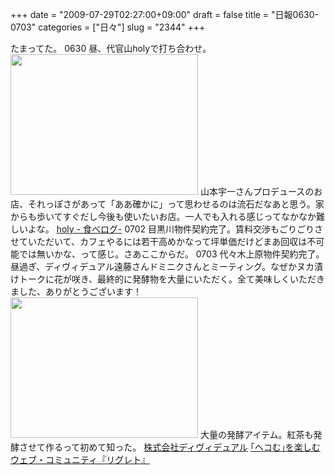 +++
date = "2009-07-29T02:27:00+09:00"
draft = false
title = "日報0630-0703"
categories = ["日々"]
slug = "2344"
+++

たまってた。
0630
昼、代官山holyで打ち合わせ。
<a href="http://ieiriblog.img.jugem.jp/20090729_570213.jpg"><img src="http://ieiriblog.img.jugem.jp/20090729_570213_t.jpg" width="300" height="225" alt="" class="pict" /></a>
山本宇一さんプロデュースのお店、それっぽさがあって「ああ確かに」って思わせるのは流石だなあと思う。家からも歩いてすぐだし今後も使いたいお店。一人でも入れる感じってなかなか難しいよな。
<a href="http://r.tabelog.com/tokyo/A1303/A130303/13039615/" target="_blank">holy - 食べログ-</a>
0702
目黒川物件契約完了。賃料交渉もごりごりさせていただいて、カフェやるには若干高めかなって坪単価だけどまあ回収は不可能では無いかな、って感じ。さあここからだ。
0703
代々木上原物件契約完了。昼過ぎ、ディヴィデュアル遠藤さんドミニクさんとミーティング。なぜかヌカ漬けトークに花が咲き、最終的に発酵物を大量にいただく。全て美味しくいただきました、ありがとうございます！
<a href="http://ieiriblog.img.jugem.jp/20090729_570215.jpg"><img src="http://ieiriblog.img.jugem.jp/20090729_570215_t.jpg" width="300" height="225" alt="" class="pict" /></a>
大量の発酵アイテム。紅茶も発酵させて作るって初めて知った。
<a href="http://dividual.jp/" target="_blank">株式会社ディヴィデュアル</a>
<a href="http://rigureto.jp/" target="_blank">｢ヘコむ｣を楽しむウェブ・コミュニティ『リグレト』</a>
